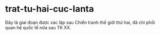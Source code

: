 # trat-tu-hai-cuc-Ianta
Đây là giai đoạn được xác lập sau Chiến tranh thế giới thứ hai, đã chi phối quan hệ quốc tế nửa sau TK XX.
